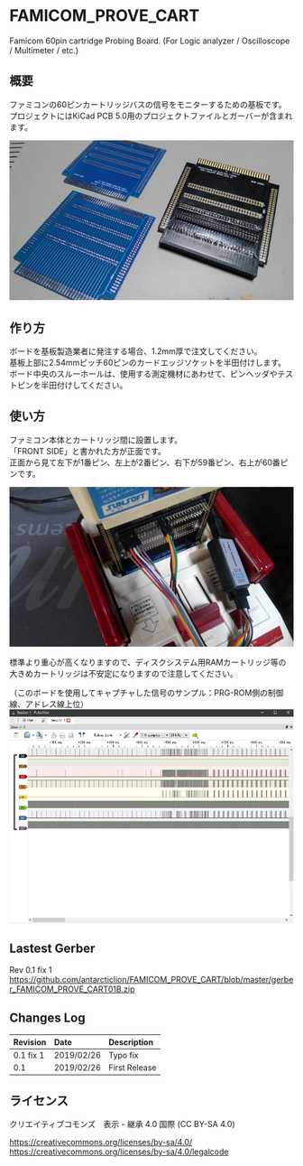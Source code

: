 # FAMICOM_PROVE_CART
Famicom 60pin cartridge Probing Board. (For Logic analyzer / Oscilloscope / Multimeter / etc.)

## 概要

ファミコンの60ピンカートリッジバスの信号をモニターするための基板です。  
プロジェクトにはKiCad PCB 5.0用のプロジェクトファイルとガーバーが含まれます。

![Probing board](https://github.com/antarcticlion/FAMICOM_PROVE_CART/blob/master/probing%20board_001.jpg)

## 作り方

ボードを基板製造業者に発注する場合、1.2mm厚で注文してください。  
基板上部に2.54mmピッチ60ピンのカードエッジソケットを半田付けします。  
ボード中央のスルーホールは、使用する測定機材にあわせて、ピンヘッダやテストピンを半田付けしてください。

## 使い方
ファミコン本体とカートリッジ間に設置します。  
「FRONT SIDE」と書かれた方が正面です。  
正面から見て左下が1番ピン、左上が2番ピン、右下が59番ピン、右上が60番ピンです。

![Board Settings](https://github.com/antarcticlion/FAMICOM_PROVE_CART/blob/master/probing_boad_settings_001.jpg)

標準より重心が高くなりますので、ディスクシステム用RAMカートリッジ等の大きめカートリッジは不安定になりますので注意してください。


（このボードを使用してキャプチャした信号のサンプル：PRG-ROM側の制御線、アドレス線上位）
![Captude signal sample](https://github.com/antarcticlion/FAMICOM_PROVE_CART/blob/master/probing_board_capture_sample.jpg)


## Lastest Gerber

Rev 0.1 fix 1
https://github.com/antarcticlion/FAMICOM_PROVE_CART/blob/master/gerber_FAMICOM_PROVE_CART01B.zip


## Changes Log  
| Revision | Date | Description |
|:---|:---|:---|
|0.1 fix 1 |2019/02/26 |Typo fix |
|0.1 |2019/02/26 |First Release |


## ライセンス
クリエイティブコモンズ　表示 - 継承 4.0 国際 (CC BY-SA 4.0)

https://creativecommons.org/licenses/by-sa/4.0/  
https://creativecommons.org/licenses/by-sa/4.0/legalcode
